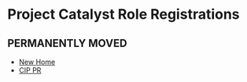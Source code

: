 # Project Catalyst Role Registrations

## PERMANENTLY MOVED

* [New Home](https://github.com/input-output-hk/catalyst-CIPs/blob/x509-catalyst-role-definitions/CIP-XXXX/README.md)
* [CIP PR](https://github.com/cardano-foundation/CIPs/pull/814)
